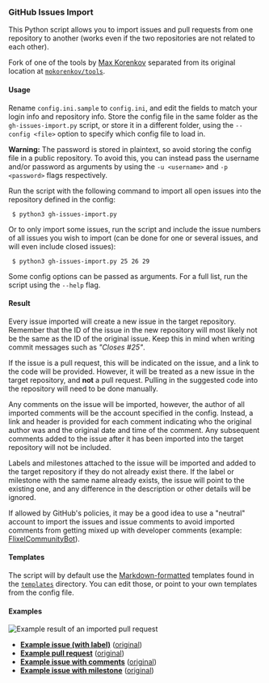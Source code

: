 
### GitHub Issues Import ###

This Python script allows you to import issues and pull requests from one repository to another (works even if the two repositories are not related to each other).

Fork of one of the tools by [Max Korenkov](https://github.com/mkorenkov) separated from its original location at [`mokorenkov/tools`](https://github.com/mkorenkov/tools).

#### Usage ####

Rename `config.ini.sample` to `config.ini`, and edit the fields to match your login info and repository info. Store the config file in the same folder as the `gh-issues-import.py` script, or store it in a different folder, using the `--config <file>` option to specify which config file to load in.

**Warning:** The password is stored in plaintext, so avoid storing the config file in a public repository. To avoid this, you can instead pass the username and/or password as arguments by using the `-u <username>` and `-p <password>` flags respectively.
 
Run the script with the following command to import all open issues into the repository defined in the config:

```
 $ python3 gh-issues-import.py
```

Or to only import some issues, run the script and include the issue numbers of all issues you wish to import (can be done for one or several issues, and will even include closed issues):

```
 $ python3 gh-issues-import.py 25 26 29
```

Some config options can be passed as arguments. For a full list, run the script using the `--help` flag.

#### Result ####

Every issue imported will create a new issue in the target repository. Remember that the ID of the issue in the new repository will most likely not be the same as the ID of the original issue. Keep this in mind when writing commit messages such as _"Closes #25"_.

If the issue is a pull request, this will be indicated on the issue, and a link to the code will be provided. However, it will be treated as a new issue in the target repository, and **not** a pull request. Pulling in the suggested code into the repository will need to be done manually.

Any comments on the issue will be imported, however, the author of all imported comments will be the account specified in the config. Instead, a link and header is provided for each comment indicating who the original author was and the original date and time of the comment. Any subsequent comments added to the issue after it has been imported into the target repository will not be included.

Labels and milestones attached to the issue will be imported and added to the target repository if they do not already exist there. If the label or milestone with the same name already exists, the issue will point to the existing one, and any difference in the description or other details will be ignored.

If allowed by GitHub's policies, it may be a good idea to use a "neutral" account to import the issues and issue comments to avoid imported comments from getting mixed up with developer comments (example: [FlixelCommunityBot](https://github.com/FlixelCommunityBot?tab=activity)).

#### Templates ####

The script will by default use the [Markdown-formatted](http://github.github.com/github-flavored-markdown/) templates found in the [`templates`](templates/) directory. You can edit those, or point to your own templates from the config file.

#### Examples ####

![Example result of an imported pull request](https://raw.github.com/IQAndreas/github-issues-import/docs/example-imported-issue.png)

* [**Example issue (with label)**](https://github.com/IQAndreas-testprojects/github-issues-import-example/issues/1) ([original](https://github.com/IQAndreas/github-issues-import/issues/1))
* [**Example pull request**](https://github.com/IQAndreas-testprojects/github-issues-import-example/issues/2) ([original](https://github.com/IQAndreas/github-issues-import/issues/2))
* [**Example issue with comments**](https://github.com/IQAndreas-testprojects/github-issues-import-example/issues/3) ([original](https://github.com/IQAndreas/github-issues-import/issues/3))
* [**Example issue with milestone**](https://github.com/IQAndreas-testprojects/github-issues-import-example/issues/24) ([original](https://github.com/IQAndreas/github-issues-import/issues/9))


